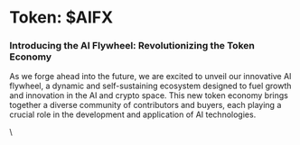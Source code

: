 # Token: $AIFX

### Introducing the AI Flywheel: Revolutionizing the Token Economy

As we forge ahead into the future, we are excited to unveil our innovative AI flywheel, a dynamic and self-sustaining ecosystem designed to fuel growth and innovation in the AI and crypto space. This new token economy brings together a diverse community of contributors and buyers, each playing a crucial role in the development and application of AI technologies.

\
